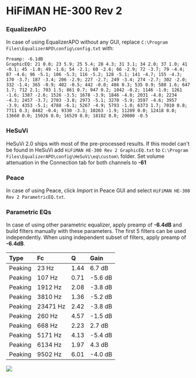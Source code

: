 # HiFiMAN HE-300 Rev 2

### EqualizerAPO
In case of using EqualizerAPO without any GUI, replace `C:\Program Files\EqualizerAPO\config\config.txt`
with:
```
Preamp: -6.1dB
GraphicEQ: 21 0.0; 23 5.9; 25 5.4; 28 4.3; 31 3.1; 34 2.0; 37 1.0; 41 -0.1; 45 -1.0; 49 -1.6; 54 -2.1; 60 -2.6; 66 -2.9; 72 -3.7; 79 -4.4; 87 -4.6; 96 -5.1; 106 -5.3; 116 -5.2; 128 -5.1; 141 -4.7; 155 -4.3; 170 -3.7; 187 -3.4; 206 -2.9; 227 -2.7; 249 -3.4; 274 -2.7; 302 -2.0; 332 -1.4; 365 -0.9; 402 -0.5; 442 -0.0; 486 0.3; 535 0.9; 588 1.6; 647 1.7; 712 2.1; 783 1.5; 861 0.7; 947 0.2; 1042 -0.2; 1146 -1.0; 1261 -1.6; 1387 -2.6; 1526 -3.5; 1678 -3.9; 1846 -4.0; 2031 -4.8; 2234 -4.3; 2457 -3.7; 2703 -3.8; 2973 -5.1; 3270 -5.9; 3597 -4.6; 3957 -3.9; 4353 -5.1; 4788 -6.1; 5267 -4.9; 5793 -1.0; 6373 1.7; 7010 0.8; 7711 0.3; 8482 -0.4; 9330 -3.3; 10263 -1.9; 11289 0.0; 12418 0.0; 13660 0.0; 15026 0.0; 16529 0.0; 18182 0.0; 20000 -0.5
```

### HeSuVi
HeSuVi 2.0 ships with most of the pre-processed results. If this model can't be found in HeSuVi add
`HiFiMAN HE-300 Rev 2 GraphicEQ.txt` to `C:\Program Files\EqualizerAPO\config\HeSuVi\eq\custom\` folder.
Set volume attenuation in the Connection tab for both channels to **-61**

### Peace
In case of using Peace, click *Import* in Peace GUI and select `HiFiMAN HE-300 Rev 2 ParametricEQ.txt`.

### Parametric EQs
In case of using other parametric equalizer, apply preamp of **-6.4dB** and build filters manually
with these parameters. The first 5 filters can be used independently.
When using independent subset of filters, apply preamp of **-6.4dB**.

| Type    | Fc       |    Q | Gain    |
|:--------|:---------|:-----|:--------|
| Peaking | 23 Hz    | 1.44 | 6.7 dB  |
| Peaking | 107 Hz   | 0.71 | -5.6 dB |
| Peaking | 1912 Hz  | 2.08 | -3.8 dB |
| Peaking | 3810 Hz  | 1.36 | -5.2 dB |
| Peaking | 23471 Hz | 2.42 | -3.8 dB |
| Peaking | 260 Hz   | 4.57 | -1.5 dB |
| Peaking | 668 Hz   | 2.23 | 2.7 dB  |
| Peaking | 5171 Hz  | 4.13 | -5.4 dB |
| Peaking | 6134 Hz  | 1.97 | 4.3 dB  |
| Peaking | 9502 Hz  | 6.01 | -4.0 dB |

![](https://raw.githubusercontent.com/jaakkopasanen/AutoEq/master/results/innerfidelity/sbaf-serious/HiFiMAN%20HE-300%20Rev%202/HiFiMAN%20HE-300%20Rev%202.png)